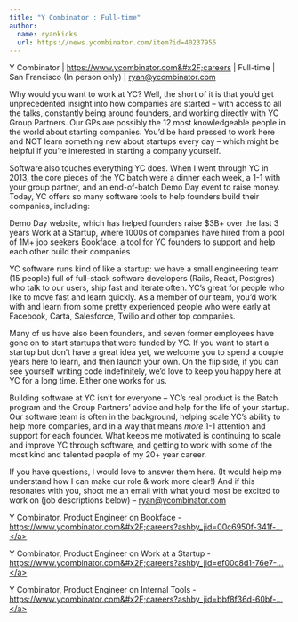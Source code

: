 ```yaml
---
title: "Y Combinator : Full-time"
author:
  name: ryankicks
  url: https://news.ycombinator.com/item?id=40237955
---
```

Y Combinator | <a href="https:&#x2F;&#x2F;www.ycombinator.com&#x2F;careers">https:&#x2F;&#x2F;www.ycombinator.com&#x2F;careers</a> | Full-time | San Francisco (In person only) | ryan@ycombinator.com

Why would you want to work at YC? Well, the short of it is that you’d get unprecedented insight into how companies are started – with access to all the talks, constantly being around founders, and working directly with YC Group Partners. Our GPs are possibly the 12 most knowledgeable people in the world about starting companies. You’d be hard pressed to work here and NOT learn something new about startups every day – which might be helpful if you’re interested in starting a company yourself.

Software also touches everything YC does. When I went through YC in 2013, the core pieces of the YC batch were a dinner each week, a 1-1 with your group partner, and an end-of-batch Demo Day event to raise money. Today, YC offers so many software tools to help founders build their companies, including:

Demo Day website, which has helped founders raise $3B+ over the last 3 years
Work at a Startup, where 1000s of companies have hired from a pool of 1M+ job seekers
Bookface, a tool for YC founders to support and help each other build their companies

YC software runs kind of like a startup: we have a small engineering team (15 people) full of full-stack software developers (Rails, React, Postgres) who talk to our users, ship fast and iterate often. YC’s great for people who like to move fast and learn quickly. As a member of our team, you’d work with and learn from some pretty experienced people who were early at Facebook, Carta, Salesforce, Twilio and other top companies.

Many of us have also been founders, and seven former employees have gone on to start startups that were funded by YC. If you want to start a startup but don’t have a great idea yet, we welcome you to spend a couple years here to learn, and then launch your own. On the flip side, if you can see yourself writing code indefinitely, we’d love to keep you happy here at YC for a long time. Either one works for us.

Building software at YC isn’t for everyone – YC’s real product is the Batch program and the Group Partners’ advice and help for the life of your startup. Our software team is often in the background, helping scale YC’s ability to help more companies, and in a way that means <i>more</i> 1-1 attention and support for each founder. What keeps me motivated is continuing to scale and improve YC through software, and getting to work with some of the most kind and talented people of my 20+ year career.

If you have questions, I would love to answer them here. (It would help me understand how I can make our role &amp; work more clear!) And if this resonates with you, shoot me an email with what you’d most be excited to work on (job descriptions below) – ryan@ycombinator.com

Y Combinator, Product Engineer on Bookface - <a href="https:&#x2F;&#x2F;www.ycombinator.com&#x2F;careers?ashby_jid=00c6950f-341f-4924-a456-ea32c9d5601d">https:&#x2F;&#x2F;www.ycombinator.com&#x2F;careers?ashby_jid=00c6950f-341f-...</a>

Y Combinator, Product Engineer on Work at a Startup - <a href="https:&#x2F;&#x2F;www.ycombinator.com&#x2F;careers?ashby_jid=ef00c8d1-76e7-4cc3-82fe-7cc3e4679652">https:&#x2F;&#x2F;www.ycombinator.com&#x2F;careers?ashby_jid=ef00c8d1-76e7-...</a>

Y Combinator, Product Engineer on Internal Tools - <a href="https:&#x2F;&#x2F;www.ycombinator.com&#x2F;careers?ashby_jid=bbf8f36d-60bf-4168-b2b8-fac91bc4534c">https:&#x2F;&#x2F;www.ycombinator.com&#x2F;careers?ashby_jid=bbf8f36d-60bf-...</a>
